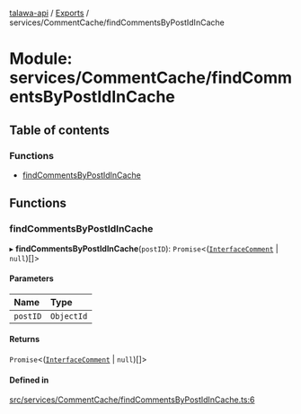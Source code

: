 [talawa-api](../README.md) / [Exports](../modules.md) / services/CommentCache/findCommentsByPostIdInCache

# Module: services/CommentCache/findCommentsByPostIdInCache

## Table of contents

### Functions

- [findCommentsByPostIdInCache](services_CommentCache_findCommentsByPostIdInCache.md#findcommentsbypostidincache)

## Functions

### findCommentsByPostIdInCache

▸ **findCommentsByPostIdInCache**(`postID`): `Promise`\<([`InterfaceComment`](../interfaces/models_Comment.InterfaceComment.md) \| ``null``)[]\>

#### Parameters

| Name | Type |
| :------ | :------ |
| `postID` | `ObjectId` |

#### Returns

`Promise`\<([`InterfaceComment`](../interfaces/models_Comment.InterfaceComment.md) \| ``null``)[]\>

#### Defined in

[src/services/CommentCache/findCommentsByPostIdInCache.ts:6](https://github.com/PalisadoesFoundation/talawa-api/blob/1432ce3/src/services/CommentCache/findCommentsByPostIdInCache.ts#L6)
